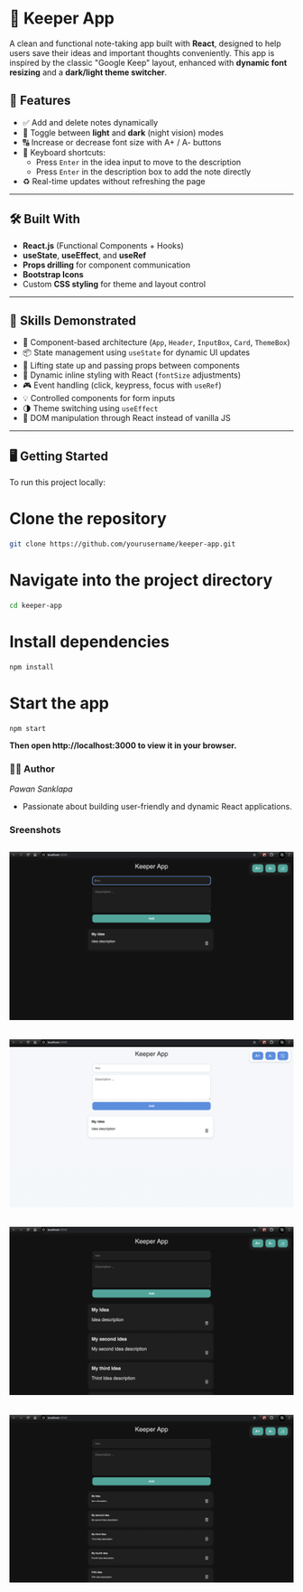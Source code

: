 # 📝 Keeper App

A clean and functional note-taking app built with **React**, designed to help users save their ideas and important thoughts conveniently. This app is inspired by the classic "Google Keep" layout, enhanced with **dynamic font resizing** and a **dark/light theme switcher**.

## 🚀 Features

- ✅ Add and delete notes dynamically  
- 🌙 Toggle between **light** and **dark** (night vision) modes  
- 🔠 Increase or decrease font size with A+ / A- buttons  
- 🎯 Keyboard shortcuts:
  - Press `Enter` in the idea input to move to the description
  - Press `Enter` in the description box to add the note directly  
- ♻️ Real-time updates without refreshing the page

---

## 🛠️ Built With

- **React.js** (Functional Components + Hooks)
- **useState**, **useEffect**, and **useRef**
- **Props drilling** for component communication
- **Bootstrap Icons**
- Custom **CSS styling** for theme and layout control

---

## 🧠 Skills Demonstrated

- 🔧 Component-based architecture (`App`, `Header`, `InputBox`, `Card`, `ThemeBox`)
- 📦 State management using `useState` for dynamic UI updates
- 📡 Lifting state up and passing props between components
- 🎨 Dynamic inline styling with React (`fontSize` adjustments)
- 🎮 Event handling (click, keypress, focus with `useRef`)
- 💡 Controlled components for form inputs
- 🌗 Theme switching using `useEffect`
- 🚀 DOM manipulation through React instead of vanilla JS

---

## 🖥️ Getting Started

To run this project locally:


# Clone the repository
```bash
git clone https://github.com/yourusername/keeper-app.git
```

# Navigate into the project directory
```bash
cd keeper-app
```

# Install dependencies
```bash
npm install
```

# Start the app
```bash
npm start
```

**Then open http://localhost:3000 to view it in your browser.**

### 🧑‍💻 Author
*Pawan Sanklapa*
- Passionate about building user-friendly and dynamic React applications.

### Sreenshots
![night mode](screenshot1.png)
----
![day mode](screenshot2.png)
---
![font size increase](screenshot3.png)
---
![font size decrease](screenshot4.png)
---
